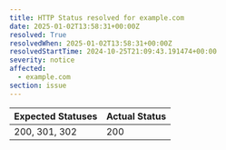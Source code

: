 ```yaml
---
title: HTTP Status resolved for example.com
date: 2025-01-02T13:58:31+00:00Z
resolved: True
resolvedWhen: 2025-01-02T13:58:31+00:00Z
resolvedStartTime: 2024-10-25T21:09:43.191474+00:00
severity: notice
affected:
  - example.com
section: issue
---
```


| Expected Statuses | Actual Status  |
|-------------------|----------------|
| 200, 301, 302 | 200 |
